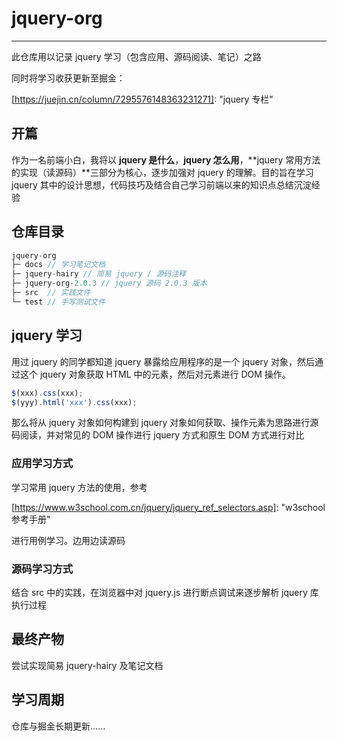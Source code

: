 # jquery-org
------

此仓库用以记录 jquery 学习（包含应用、源码阅读、笔记）之路

同时将学习收获更新至掘金：

[https://juejin.cn/column/7295576148363231271]: 	"jquery 专栏"



## 开篇

作为一名前端小白，我将以 **jquery 是什么**，**jquery 怎么用**，**jquery 常用方法的实现（读源码）**三部分为核心，逐步加强对 jquery 的理解。目的旨在学习 jquery 其中的设计思想，代码技巧及结合自己学习前端以来的知识点总结沉淀经验



## 仓库目录


```js
jquery-org
├─ docs	// 学习笔记文档
├─ jquery-hairy	// 简易 jquery / 源码注释
├─ jquery-org-2.0.3	// jquery 源码 2.0.3 版本
├─ src	// 实践文件
└─ test	// 手写测试文件

```



## jquery 学习

用过 jquery 的同学都知道 jquery 暴露给应用程序的是一个 jquery 对象，然后通过这个 jquery 对象获取 HTML 中的元素，然后对元素进行 DOM 操作。

```js
$(xxx).css(xxx);
$(yyy).html('xxx').css(xxx);
```

那么将从 jquery 对象如何构建到 jquery 对象如何获取、操作元素为思路进行源码阅读，并对常见的 DOM 操作进行 jquery 方式和原生 DOM 方式进行对比

### 应用学习方式

学习常用 jquery 方法的使用，参考

[https://www.w3school.com.cn/jquery/jquery_ref_selectors.asp]: 	"w3school 参考手册"

进行用例学习。边用边读源码



### 源码学习方式

结合 src 中的实践，在浏览器中对 jquery.js 进行断点调试来逐步解析 jquery 库执行过程



## 最终产物

尝试实现简易 jquery-hairy 及笔记文档



## 学习周期

仓库与掘金长期更新......